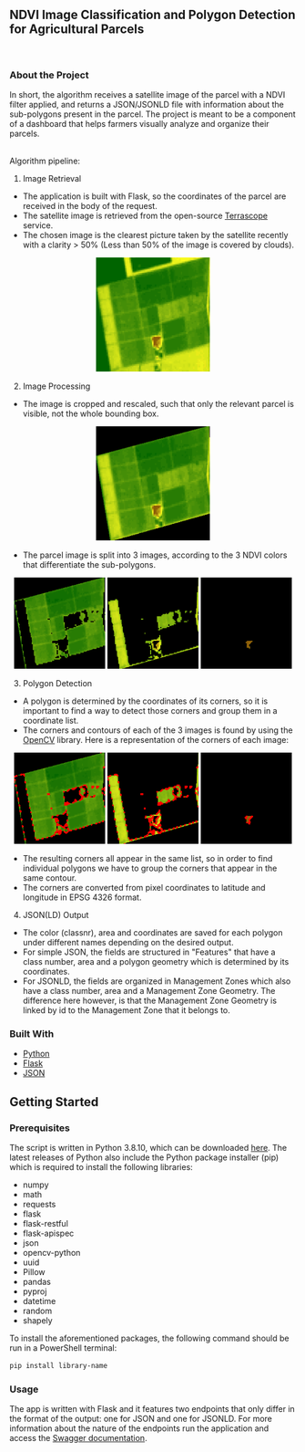 <!-- ABOUT THE PROJECT -->
## NDVI Image Classification and Polygon Detection for Agricultural Parcels

<br/>

### About the Project


In short, the algorithm receives a satellite image of the parcel with a NDVI filter applied, and returns a JSON/JSONLD file with information about
the sub-polygons present in the parcel.
The project is meant to be a component of a dashboard that helps farmers visually analyze and organize their parcels.

<br />
Algorithm pipeline:

1. Image Retrieval
- The application is built with Flask, so the coordinates of the parcel are received in the body of the request.
- The satellite image is retrieved from the open-source [Terrascope](https://terrascope.be/en) service.
- The chosen image is the clearest picture taken by the satellite recently with a clarity > 50% (Less than 50% of the image is covered by clouds).
<p align="center">
  <a>
    <img src="Imagini/Imagine.png" alt="Initial image" width="200" height="200">
  </a>
</p>


2. Image Processing
- The image is cropped and rescaled, such that only the relevant parcel is visible, not the whole bounding box.
<p align="center">
  <a>
    <img src="Imagini/dst.png" alt="Cropped image" width="200" height="200">
  </a>
</p>

- The parcel image is split into 3 images, according to the 3 NDVI colors that differentiate the sub-polygons.

<p align="center">
  <a>
    <img src="Imagini/green.png" alt="Green mask" width="160" height="160">
  </a>
  <a>
    <img src="Imagini/yellow.png" alt="Yellow mask" width="160" height="160">
  </a>
  <a>
    <img src="Imagini/brown.png" alt="Brown mask" width="160" height="160">
  </a>
</p>


3. Polygon Detection
- A polygon is determined by the coordinates of its corners, so it is important to find a way to detect those corners and group them in a coordinate list.
- The corners and contours of each of the 3 images is found by using the [OpenCV](https://opencv.org/) library. Here is a representation of the corners of each image:
<p align="center">
  <a>
    <img src="Imagini/greenpoints.png" alt="Green mask" width="160" height="160">
  </a>
  <a>
    <img src="Imagini/yellowpoints.png" alt="Yellow mask" width="160" height="160">
  </a>
  <a>
    <img src="Imagini/brownpoints.png" alt="Brown mask" width="160" height="160">
  </a>
</p>

- The resulting corners all appear in the same list, so in order to find individual polygons we have to group the corners that appear in the same contour.
- The corners are converted from pixel coordinates to latitude and longitude in EPSG 4326 format.


4. JSON(LD) Output
- The color (classnr), area and coordinates are saved for each polygon under different names depending on the desired output.
- For simple JSON, the fields are structured in "Features" that have a class number, area and a polygon geometry which is determined by its coordinates.
- For JSONLD, the fields are organized in Management Zones which also have a class number, area and a Management Zone Geometry. The difference here however, is that the Management Zone Geometry is linked by id to the Management Zone that it belongs to. 

### Built With

* [Python](https://www.python.org/)
* [Flask](https://palletsprojects.com/p/flask/)
* [JSON](https://www.json.org/json-en.html)


<!-- GETTING STARTED -->
## Getting Started


### Prerequisites

The script is written in Python 3.8.10, which can be downloaded [here](https://www.python.org/downloads/).
The latest releases of Python also include the Python package installer (pip) which is required to install the
following libraries:

* numpy
* math
* requests
* flask
* flask-restful
* flask-apispec
* json
* opencv-python
* uuid
* Pillow
* pandas
* pyproj
* datetime
* random
* shapely

To install the aforementioned packages, the following command should be run in a PowerShell terminal:

  ```sh
  pip install library-name
  ```

### Usage

The app is written with Flask and it features two endpoints that only differ in the format of the output: one for JSON and one for JSONLD. For more information about the nature of the endpoints run the application and access the [Swagger documentation](http://127.0.0.1:5000/).


